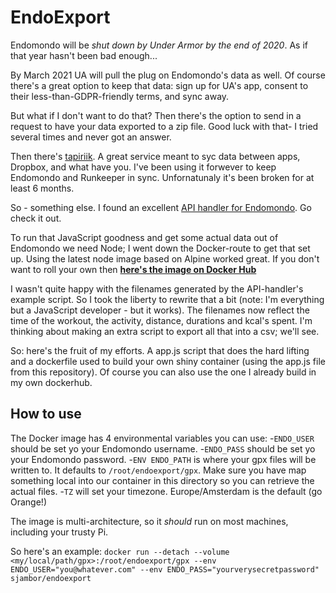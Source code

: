 # EndoExport
Endomondo will be *shut down by Under Armor by the end of 2020*. As if that year hasn't been bad enough...

By March 2021 UA will pull the plug on Endomondo's data as well. Of course there's a great option to keep that data: sign up for UA's app, consent to their less-than-GDPR-friendly terms, and sync away.

But what if I don't want to do that? Then there's the option to send in a request to have your data exported to a zip file. Good luck with that- I tried several times and never got an answer.

Then there's [tapiriik](https://tapiriik.com/). A great service meant to syc data between apps, Dropbox, and what have you.  I've been using it forwever to keep Endomondo and Runkeeper in sync. Unfornatunaly it's been broken for at least 6 months.

So - something else. I found an excellent [API handler for Endomondo](https://github.com/fabulator/endomondo-api-handler). Go check it out. 

To run that JavaScript goodness and get some actual data out of Endomondo we need Node; I went down the Docker-route to get that set up.  Using the latest node image based on Alpine worked great. If you don't want to roll your own then [__here's the image on Docker Hub__](https://hub.docker.com/r/sjambor/endoexport)

I wasn't quite happy with the filenames generated by the API-handler's example script. So I took the liberty to rewrite that a bit (note: I'm everything but a JavaScript developer - but it works). The filenames now reflect the time of the workout, the activity, distance, durations and kcal's spent. I'm thinking about making an extra script to export all that into a csv; we'll see.

So: here's the fruit of my efforts. A app.js script that does the hard lifting and a dockerfile used to build your own shiny container (using the app.js file from this repository). Of course you can also use the one I already build in my own dockerhub.

## How to use
The Docker image has 4 environmental variables you can use:
-`ENDO_USER` should be set yo your Endomondo username.
-`ENDO_PASS` should be set yo your Endomondo password.
-`ENV ENDO_PATH` is where your gpx files will be written to. It defaults to `/root/endoexport/gpx`. Make sure you have map something local into our container in this directory so you can retrieve the actual files.
-`TZ` will set your timezone. Europe/Amsterdam is the default (go Orange!)

The image is multi-architecture, so it *should* run on most machines, including your trusty Pi. 

So here's an example:
`docker run --detach --volume <my/local/path/gpx>:/root/endoexport/gpx --env ENDO_USER="you@whatever.com" --env ENDO_PASS="yourverysecretpassword" sjambor/endoexport`